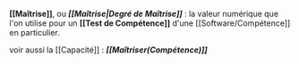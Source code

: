 **[[Maîtrise]]**, ou **_[[Maîtrise|Degré de Maîtrise]]_** : la valeur numérique que l'on utilise pour un **[[Test de Compétence]]** d'une [[Software/Compétence]] en particulier.

voir aussi la [[Capacité]] : **_[[Maîtriser(Compétence)]]_**